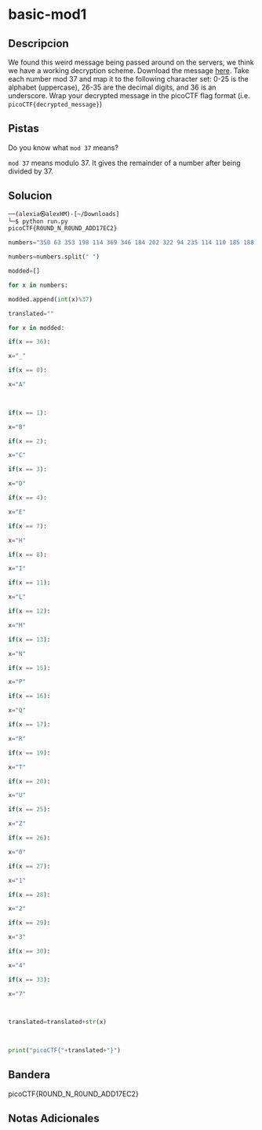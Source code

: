 # basic-mod1

## Descripcion
We found this weird message being passed around on the servers, we think we have a working decryption scheme. Download the message [here](https://artifacts.picoctf.net/c/129/message.txt). Take each number mod 37 and map it to the following character set: 0-25 is the alphabet (uppercase), 26-35 are the decimal digits, and 36 is an underscore. Wrap your decrypted message in the picoCTF flag format (i.e. `picoCTF{decrypted_message}`)

## Pistas
Do you know what `mod 37` means?

`mod 37` means modulo 37. It gives the remainder of a number after being divided by 37.


## Solucion 
```bash
──(alexia㉿alexHM)-[~/Downloads]
└─$ python run.py
picoCTF{R0UND_N_R0UND_ADD17EC2}


```
```python
numbers="350 63 353 198 114 369 346 184 202 322 94 235 114 110 185 188 225 212 366 374 261 213"

numbers=numbers.split(" ")

modded=[]

for x in numbers:

modded.append(int(x)%37)

translated=""

for x in modded:

if(x == 36):

x="_"

if(x == 0):

x="A"

  

if(x == 1):

x="B"

if(x == 2):

x="C"

if(x == 3):

x="D"

if(x == 4):

x="E"

if(x == 7):

x="H"

if(x == 8):

x="I"

if(x == 11):

x="L"

if(x == 12):

x="M"

if(x == 13):

x="N"

if(x == 15):

x="P"

if(x == 16):

x="Q"

if(x == 17):

x="R"

if(x == 19):

x="T"

if(x == 20):

x="U"

if(x == 25):

x="Z"

if(x == 26):

x="0"

if(x == 27):

x="1"

if(x == 28):

x="2"

if(x == 29):

x="3"

if(x == 30):

x="4"

if(x == 33):

x="7"

  

translated=translated+str(x)

  

print("picoCTF{"+translated+"}")
```
## Bandera
picoCTF{R0UND_N_R0UND_ADD17EC2}


## Notas Adicionales 


